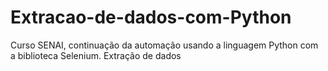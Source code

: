 # Extracao-de-dados-com-Python
Curso SENAI, continuação da automação usando a linguagem Python com a biblioteca Selenium. Extração de dados
